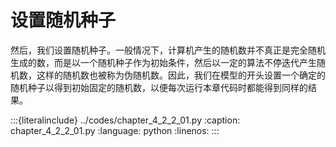 # 设置随机种子

然后，我们设置随机种子。一般情况下，计算机产生的随机数并不真正是完全随机生成的数，而是以一个随机种子作为初始条件，然后以一定的算法不停迭代产生随机数，这样的随机数也被称为伪随机数。因此，我们在模型的开头设置一个确定的随机种子以得到初始固定的随机数，以便每次运行本章代码时都能得到同样的结果。

:::{literalinclude} ../codes/chapter_4_2_2_01.py
:caption: chapter_4_2_2_01.py
:language: python
:linenos:
:::
